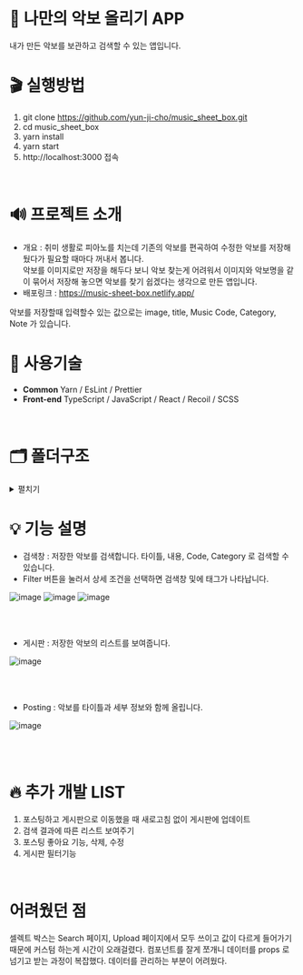 # 🎼 나만의 악보 올리기 APP
내가 만든 악보를 보관하고 검색할 수 있는 앱입니다.
<br/>

# 🎬 실행방법 
1. git clone https://github.com/yun-ji-cho/music_sheet_box.git
2. cd music_sheet_box
3. yarn install
4. yarn start
5. http://localhost:3000 접속
<br/>

# 🔊 프로젝트 소개
- 개요 : 취미 생활로 피아노를 치는데 기존의 악보를 편곡하여 수정한 악보를 저장해 뒀다가 필요할 때마다 꺼내서 봅니다.<br/>
악보를 이미지로만 저장을 해두다 보니 악보 찾는게 어려워서 이미지와 악보명을 같이 묶어서 저장해 놓으면 악보를 찾기 쉽겠다는 생각으로 만든 앱입니다.  
- 배포링크 : https://music-sheet-box.netlify.app/

악보를 저장할때 입력할수 있는 값으로는 image, title, Music Code, Category, Note 가 있습니다.
<br/>

# 🔧 사용기술
* <b>Common</b> Yarn / EsLint / Prettier
* <b>Front-end</b> TypeScript / JavaScript / React / Recoil / SCSS 
<br/>

# 🗂️ 폴더구조
<details markdown="1">
<summary>펼치기</summary>

```
src
 ┣ assets
 ┃ ┣ images
 ┃ ┃ ┗ 1.jpg
 ┃ ┗ svg
 ┃ ┃ ┣ chevron_left.svg
 ┃ ┃ ┣ close.svg
 ┃ ┃ ┣ download.svg
 ┃ ┃ ┣ file_image.svg
 ┃ ┃ ┣ gnb_list.svg
 ┃ ┃ ┣ gnb_search.svg
 ┃ ┃ ┣ gnb_upload.svg
 ┃ ┃ ┣ header_envelope.svg
 ┃ ┃ ┣ header_save-box.svg
 ┃ ┃ ┣ header_share.svg
 ┃ ┃ ┣ heart.svg
 ┃ ┃ ┣ index.js
 ┃ ┃ ┣ logo.svg
 ┃ ┃ ┗ plus.svg
 ┣ components
 ┃ ┣ Button
 ┃ ┃ ┣ button.module.scss
 ┃ ┃ ┗ Button.tsx
 ┃ ┣ GNB
 ┃ ┃ ┣ gnb.module.scss
 ┃ ┃ ┗ GNB.tsx
 ┃ ┣ Header
 ┃ ┃ ┣ header.module.scss
 ┃ ┃ ┗ Header.tsx
 ┃ ┣ Layout
 ┃ ┃ ┣ layout.module.scss
 ┃ ┃ ┗ Layout.tsx
 ┃ ┣ Modal
 ┃ ┃ ┣ ConfirmModal
 ┃ ┃ ┃ ┣ confirmModal.module.scss
 ┃ ┃ ┃ ┗ ConfirmModal.tsx
 ┃ ┃ ┣ Detail
 ┃ ┃ ┃ ┣ Detail.module.scss
 ┃ ┃ ┃ ┗ Detail.tsx
 ┃ ┃ ┗ Portal.tsx
 ┃ ┗ gnb.module.scss
 ┣ data
 ┃ ┗ data.ts
 ┣ hooks
 ┃ ┣ worker
 ┃ ┃ ┣ index.tsx
 ┃ ┃ ┣ useAxios.tsx
 ┃ ┃ ┗ useAxiosCore.tsx
 ┃ ┗ index.tsx
 ┣ pages
 ┃ ┣ Board
 ┃ ┃ ┣ Item
 ┃ ┃ ┃ ┣ item.module.scss
 ┃ ┃ ┃ ┗ Item.tsx
 ┃ ┃ ┣ board.module.scss
 ┃ ┃ ┗ Board.tsx
 ┃ ┣ Search
 ┃ ┃ ┣ search.module.scss
 ┃ ┃ ┗ Search.tsx
 ┃ ┗ Upload
 ┃ ┃ ┣ upload.module.scss
 ┃ ┃ ┗ Upload.tsx
 ┣ recoil
 ┃ ┗ music.atom.ts
 ┣ routes
 ┃ ┣ index.jsx
 ┃ ┗ Routes.module.scss
 ┣ service
 ┃ ┗ getMusicSheetApi.ts
 ┣ styles
 ┃ ┣ base
 ┃ ┃ ┣ _fonts.scss
 ┃ ┃ ┣ _more.scss
 ┃ ┃ ┗ _reset.scss
 ┃ ┣ constants
 ┃ ┃ ┣ _colors.scss
 ┃ ┃ ┣ _levels.scss
 ┃ ┃ ┗ _sizes.scss
 ┃ ┣ mixins
 ┃ ┃ ┣ _animation.scss
 ┃ ┃ ┣ _flexbox.scss
 ┃ ┃ ┣ _position.scss
 ┃ ┃ ┣ _responsive.scss
 ┃ ┃ ┣ _typography.scss
 ┃ ┃ ┗ _visual.scss
 ┃ ┣ index.js
 ┃ ┗ index.scss
 ┣ types
 ┃ ┗ index.ts
 ┣ utils
 ┃ ┗ axios.ts
 ┣ index.tsx
 ┣ logo.svg
 ┣ react-app-env.d.ts
 ┣ reportWebVitals.ts
 ┗ setupTests.ts
```
<br/>
</details>

# 💡 기능 설명
* 검색창 : 저장한 악보를 검색합니다. 타이틀, 내용, Code, Category 로 검색할 수 있습니다. 
* Filter 버튼을 눌러서 상세 조건을 선택하면 검색창 및에 태그가 나타납니다.

![image](https://user-images.githubusercontent.com/73115315/173238637-22d36e65-9e94-4685-a6fb-3550728448f2.png)
![image](https://user-images.githubusercontent.com/73115315/173238666-b35cb3c6-f2df-4c74-bcbd-e892a52b267a.png)
![image](https://user-images.githubusercontent.com/73115315/173238679-0143d949-3bf8-492b-a812-31fb23fd61ee.png)


<br/><br/>

* 게시판 : 저장한 악보의 리스트를 보여줍니다. 

![image](https://user-images.githubusercontent.com/73115315/172043500-b776645a-f52d-4fdc-89eb-e9376c431b69.png)

<br/><br/>

* Posting : 악보를 타이틀과 세부 정보와 함께 올립니다.

![image](https://user-images.githubusercontent.com/73115315/172043544-4e767059-c324-4263-ab9b-50a0e517c814.png)

<br/><br/>

# 🔥 추가 개발 LIST
1. 포스팅하고 게시판으로 이동했을 때 새로고침 없이 게시판에 업데이트 
2. 검색 결과에 따른 리스트 보여주기
3. 포스팅 좋아요 기능, 삭제, 수정
4. 게시판 필터기능

<br/>

# 어려웠던 점
셀렉트 박스는 Search 페이지, Upload 페이지에서 모두 쓰이고 값이 다르게 들어가기 때문에 커스텀 하는게 시간이 오래걸렸다. 
컴포넌트를 잘게 쪼개니 데이터를 props 로 넘기고 받는 과정이 복잡했다. 데이터를 관리하는 부분이 어려웠다.

